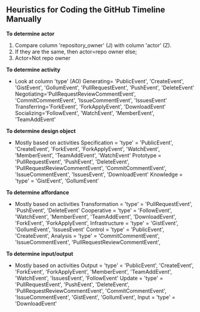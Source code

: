## Heuristics for Coding the GitHub Timeline Manually ##

**To determine actor**
1. Compare column 'repository_owner' (J) with column 'actor' (Z).
2. If they are the same, then actor=repo owner else;
3. Actor=Not repo owner

**To determine activity**
* Look at column 'type' (AO)
Generating= 'PublicEvent', 'CreateEvent', 'GistEvent', 'GollumEvent', 'PullRequestEvent', 'PushEvent', 'DeleteEvent'
Negotiating='PullRequestReviewCommentEvent', 'CommitCommentEvent', 'IssueCommentEvent', 'IssuesEvent'
Transferring='ForkEvent', 'ForkApplyEvent', 'DownloadEvent'
Socializing='FollowEvent', 'WatchEvent', 'MemberEvent', 'TeamAddEvent'

**To determine design object**
* Mostly based on activities
Specification = 'type' = 'PublicEvent', 'CreateEvent', 'ForkEvent', 'ForkApplyEvent', 'WatchEvent', 'MemberEvent', 'TeamAddEvent', 'WatchEvent'
Prototype = 'PullRequestEvent', 'PushEvent', 'DeleteEvent', 'PullRequestReviewCommentEvent', 'CommitCommentEvent', 'IssueCommentEvent', 'IssuesEvent', 'DownloadEvent' 
Knowledge = 'type' = 'GistEvent', 'GollumEvent'

**To determine affordance**
* Mostly based on activities
Transformation = 'type' = 'PullRequestEvent', 'PushEvent', 'DeleteEvent'
Cooperative = 'type' = 'FollowEvent', 'WatchEvent', 'MemberEvent', 'TeamAddEvent', 'DownloadEvent', 'ForkEvent', 'ForkApplyEvent',
Infrastructure = 'type' = 'GistEvent', 'GollumEvent', 'IssuesEvent'
Control = 'type' = 'PublicEvent', 'CreateEvent',
Analysis = 'type' = 'CommitCommentEvent', 'IssueCommentEvent', 'PullRequestReviewCommentEvent', 

**To determine input/output**
* Mostly based on activities
Output = 'type' = 'PublicEvent', 'CreateEvent', 'ForkEvent', 'ForkApplyEvent', 'MemberEvent', 'TeamAddEvent', 'WatchEvent', 'IssuesEvent', 'FollowEvent'
Update = 'type' = 'PullRequestEvent', 'PushEvent', 'DeleteEvent', 'PullRequestReviewCommentEvent', 'CommitCommentEvent', 'IssueCommentEvent',  'GistEvent', 'GollumEvent', 
Input = 'type' = 'DownloadEvent'